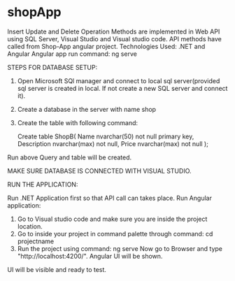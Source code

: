 # shopApp
Insert Update and Delete Operation Methods are implemented in Web API using SQL Server, Visual Studio and Visual studio code.
API methods have called from Shop-App angular project.
Technologies Used: .NET and Angular
Angular app run command: ng serve

STEPS FOR DATABASE SETUP:

1. Open Microsoft SQl manager and connect to local sql server(provided sql server is created in local. If not create a new SQL server and connect it).
2. Create a database in the server with name shop
3. Create the table with following command:
    
    Create table ShopB(
    Name nvarchar(50) not null primary key,
    Description nvarchar(max) not null,
    Price nvarchar(max) not null
   );

Run above Query and table will be created.

MAKE SURE DATABASE IS CONNECTED WITH VISUAL STUDIO.

RUN THE APPLICATION:

Run .NET Application first so that API call can takes place.
Run Angular application: 
 1. Go to Visual studio code and make sure you are inside the project location.
 2. Go to inside your project in command palette through command: cd projectname
 3. Run the project using command: ng serve
Now go to Browser and type "http://localhost:4200/". Angular UI will be shown.


UI will be visible and ready to test.
